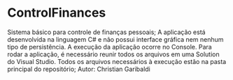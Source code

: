 ControlFinances
===============
Sistema básico para controle de finanças pessoais;
	A aplicação está desenvolvida na linguagem C# e não possui interface gráfica nem nenhum tipo de persistência.
	A execução da aplicação ocorre no Console.
	Para rodar a aplicação, é necessário reunir todos os arquivos em uma Solution do Visual Studio.
	Todos os arquivos necessários à execução estão na pasta principal do repositório;
Autor: Christian Garibaldi


  


